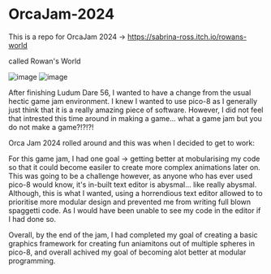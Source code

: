 # OrcaJam-2024
This is a repo for OrcaJam 2024 -> https://sabrina-ross.itch.io/rowans-world 

called Rowan's World


![image](https://github.com/user-attachments/assets/feff6b09-d00b-4e1e-8fc6-93990f214706)
![image](https://github.com/user-attachments/assets/06bde219-3235-4b35-88ea-25380dcf5882)

After finishing Ludum Dare 56, I wanted to have a change from the usual hectic game jam environment.
I knew I wanted to use pico-8 as I generally just think that it is a really amazing piece of software. However, I did not feel that intrested this time around in making a game... what a game jam but you do not make a game?!?!?!

Orca Jam 2024 rolled around and this was when I decided to get to work:

For this game jam, I had one goal -> getting better at mobularising my code so that it could become easiler to create more complex animations later on. This was going to be a challenge however, as anyone who has ever used pico-8 would know, it's in-built text editor is abysmal... like really abysmal. Although, this is what I wanted, using a horrendious text editor allowed to to prioritise more modular design and prevented me from writing full blown spaggetti code. As I would have been unable to see my code in the editor if I had done so.

Overall, by the end of the jam, I had completed my goal of creating a basic graphics framework for creating fun aniamitons out of multiple spheres in pico-8, and overall achived my goal of becoming alot better at modular programming.
